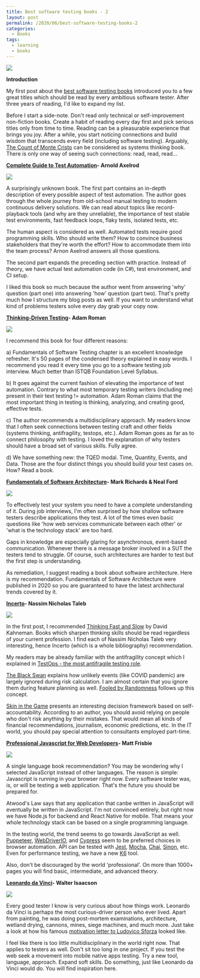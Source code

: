 ```yaml
---
title: Best software testing books - 2
layout: post
permalink: /2020/06/best-software-testing-books-2
categories:
  - Books
tags:
  - learning
  - books
---
```


![](/images/blog/photo-1457369804613-52c61a468e7d.jpeg)

**Introduction**

My first post about the [best software testing books](https://www.awesome-testing.com/2017/04/best-software-testing-books.html) introduced you to a few great titles which should be read by every ambitious software tester. After three years of reading, I'd like to expand my list.

Before I start a side-note. Don't read only technical or self-improvement non-fiction books. Create a habit of reading every day first and pick serious titles only from time to time. Reading can be a pleasurable experience that brings you joy. After a while, you start noticing connections and build wisdom that transcends every field (including software testing). Arguably, [The Count of Monte Cristo](https://www.amazon.com/Count-Monte-Cristo-Penguin-Classics/dp/0140449264) can be considered as systems thinking book. There is only one way of seeing such connections: read, read, read...

**[Complete Guide to Test Automation](https://www.amazon.com/Complete-Guide-Test-Automation-Maintaining-ebook/dp/B07FKGVQP6)- Arnold Axelrod**

![](/images/blog/testautomation.jpg)

A surprisingly unknown book. The first part contains an in-depth description of every possible aspect of test automation. The author goes through the whole journey from old-school manual testing to modern continuous delivery solutions. We can read about topics like record-playback tools (and why are they unreliable), the importance of test stable test environments, fast feedback loops, flaky tests, isolated tests, etc.

The human aspect is considered as well. Automated tests require good programming skills. Who should write them? How to convince business stakeholders that they're worth the effort? How to accommodate them into the team process? Arnon Axelrod answers all those questions.

The second part expands the preceding section with practice. Instead of theory, we have actual test automation code (in C#), test environment, and CI setup.

I liked this book so much because the author went from answering 'why' question (part one) into answering 'how' question (part two). That's pretty much how I structure my blog posts as well. If you want to understand what kind of problems testers solve every day grab your copy now.

**[Thinking-Driven Testing](https://www.amazon.com/Thinking-Driven-Testing-Reasonable-Approach-Quality-ebook/dp/B07BN17VZ7)- Adam Roman**

![](/images/blog/thinking.jpg)

I recommend this book for four different reasons:

a) Fundamentals of Software Testing chapter is an excellent knowledge refresher. It's 50 pages of the condensed theory explained in easy words. I recommend you read it every time you go to a software testing job interview. Much better than ISTQB Foundation Level Syllabus.

b) It goes against the current fashion of elevating the importance of test automation. Contrary to what most temporary testing writers (including me) present in their text testing != automation. Adam Roman claims that the most important thing in testing is thinking, analyzing, and creating good, effective tests.

c) The author recommends a multidisciplinary approach. My readers know that I often seek connections between testing craft and other fields (systems thinking, antifragility, testops, etc.). Adam Roman goes as far as to connect philosophy with testing. I loved the explanation of why testers should have a broad set of various skills. Fully agree.

d) We have something new: the TQED modal. Time, Quantity, Events, and Data. Those are the four distinct things you should build your test cases on. How? Read a book.

**[Fundamentals of Software Architecture](https://www.amazon.com/Fundamentals-Software-Architecture-Engineering-Approach-ebook/dp/B0849MPK73)- Mark Richards & Neal Ford**

![](/images/blog/architecture.jpg)

To effectively test your system you need to have a complete understanding of it. During job interviews, I'm often surprised by how shallow software testers describe applications they test. A lot of the times even basic questions like 'how web services communicate between each other' or 'what is the technology stack' are too hard.

Gaps in knowledge are especially glaring for asynchronous, event-based communication. Whenever there is a message broker involved in a SUT the testers tend to struggle. Of course, such architectures are harder to test but the first step is understanding.

As remediation, I suggest reading a book about software architecture. Here is my recommendation. Fundamentals of Software Architecture were published in 2020 so you are guaranteed to have the latest architectural trends covered by it.

**[Incerto](https://www.amazon.com/Incerto-Deluxe-Randomness-Procrustes-Antifragile/dp/198481981X)- Nassim Nicholas Taleb**

![](/images/blog/incerto.jpg)

In the first post, I recommended [Thinking Fast and Slow](https://www.amazon.com/Thinking-Fast-Slow-Daniel-Kahneman/dp/0374533555) by David Kahneman. Books which sharpen thinking skills should be read regardless of your current profession. I find each of Nassim Nicholas Taleb very interesting, hence Incerto (which is a whole bibliography) recommendation.

My readers may be already familiar with the antifragility concept which I explained in [TestOps - the most antifragile testing role](https://www.awesome-testing.com/2018/02/testops-most-antifragile-testing-role.html).

[The Black Swan](https://www.amazon.com/Black-Swan-Improbable-Robustness-Fragility/dp/081297381X/) explains how unlikely events (like COVID pandemic) are largely ignored during risk calculation. I am almost certain that you ignore them during feature planning as well. [Fooled by Randomness](https://www.amazon.com/Fooled-by-Randomness-audiobook/dp/B0012IZFRW) follows up this concept.

[Skin in the Game](https://www.amazon.com/Skin-in-Game-audiobook/dp/B077BSK9LC) presents an interesting decision framework based on self-accountability. According to an author, you should avoid relying on people who don't risk anything by their mistakes. That would mean all kinds of financial recommendations, journalism, economic predictions, etc. In the IT world, you should pay special attention to consultants employed part-time.

**[Professional Javascript for Web Developers](https://www.amazon.com/Professional-JavaScript-Developers-Matt-Frisbie/dp/1119366445)- Matt Frisbie**

![](/images/blog/javascript.jpg)

A single language book recommendation? You may be wondering why I selected JavaScript instead of other languages. The reason is simple: Javascript is running in your browser right now. Every software tester was, is, or will be testing a web application. That's the future you should be prepared for.

Atwood's Law says that any application that canbe written in JavaScript will eventually be written in JavaScript. I'm not convinced entirely, but right now we have Node.js for backend and React Native for mobile. That means your whole technology stack can be based on a single programming language.

In the testing world, the trend seems to go towards JavaScript as well. [Puppeteer](https://github.com/puppeteer/puppeteer), [WebDriverIO](https://webdriver.io/), and [Cypress](https://www.cypress.io/) seem to be preferred choices in browser automation. API can be tested with [Jest](https://jestjs.io/), [Mocha](https://mochajs.org/), [Chai](https://www.chaijs.com/), [Sinon](https://sinonjs.org/), etc. Even for performance testing, we have a new [K6](https://k6.io/) tool.

Also, don't be discouraged by the world 'professional'. On more than 1000+ pages you will find basic, intermediate, and advanced theory.

**[Leonardo da Vinci](https://www.amazon.com/Leonardo-Vinci-Walter-Isaacson-ebook/dp/B071Y385Q1/ref=sr_1_1?dchild=1&keywords=Leonardo+da+vinci&qid=1591035104)- Walter Isaacson**

![](/images/blog/davinci.jpg)

Every good tester I know is very curious about how things work. Leonardo da Vinci is perhaps the most curious-driver person who ever lived. Apart from painting, he was doing post-mortem examinations, architecture, wetland drying, cannons, mines, siege machines, and much more. Just take a look at how his famous [motivation letter to Ludovico Sforza](https://genius.com/Leonardo-da-vinci-letter-to-ludovico-sforza-annotated) looked like.

I feel like there is too little multidisciplinary in the world right now. That applies to testers as well. Don't sit too long in one project. If you test the web seek a movement into mobile native apps testing. Try a new tool, language, approach. Expand soft skills. Do something, just like Leonardo da Vinci would do. You will find inspiration here.
